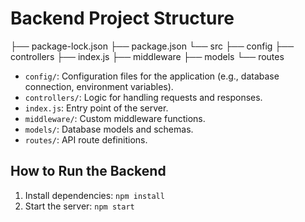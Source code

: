 # Backend Project Structure

├── package-lock.json
├── package.json
└── src
    ├── config
    ├── controllers
    ├── index.js
    ├── middleware
    ├── models
    └── routes

- `config/`: Configuration files for the application (e.g., database connection, environment variables).
- `controllers/`: Logic for handling requests and responses.
- `index.js`: Entry point of the server.
- `middleware/`: Custom middleware functions.
- `models/`: Database models and schemas.
- `routes/`: API route definitions.

## How to Run the Backend

1. Install dependencies: `npm install`
2. Start the server: `npm start`

